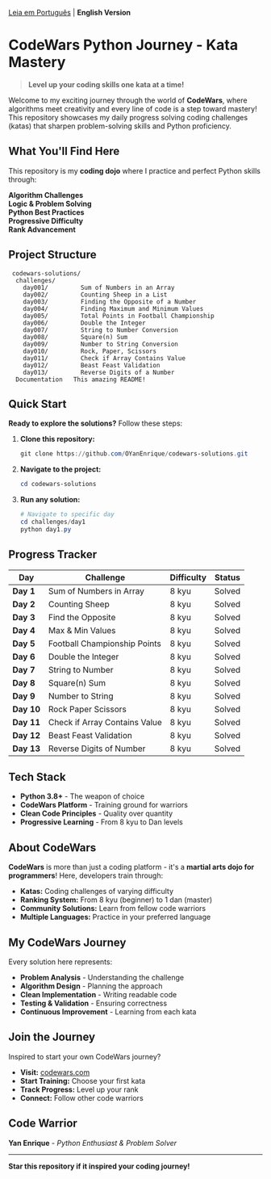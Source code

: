﻿ [Leia em Português](README.pt.md) |  **English Version**

#  CodeWars Python Journey - Kata Mastery

> **Level up your coding skills one kata at a time!** 

Welcome to my exciting journey through the world of **CodeWars**, where algorithms meet creativity and every line of code is a step toward mastery! This repository showcases my daily progress solving coding challenges (katas) that sharpen problem-solving skills and Python proficiency.

##  What You'll Find Here

This repository is my **coding dojo** where I practice and perfect Python skills through:

 **Algorithm Challenges**  
 **Logic & Problem Solving**  
 **Python Best Practices**  
 **Progressive Difficulty**  
 **Rank Advancement**  

##  Project Structure

```
 codewars-solutions/
  challenges/
    day001/         Sum of Numbers in an Array
    day002/         Counting Sheep in a List  
    day003/         Finding the Opposite of a Number
    day004/         Finding Maximum and Minimum Values
    day005/         Total Points in Football Championship
    day006/         Double the Integer
    day007/         String to Number Conversion
    day008/         Square(n) Sum
    day009/         Number to String Conversion
    day010/         Rock, Paper, Scissors
    day011/         Check if Array Contains Value
    day012/         Beast Feast Validation
    day013/         Reverse Digits of a Number
  Documentation   This amazing README!
```

##  Quick Start

**Ready to explore the solutions?** Follow these steps:

1. **Clone this repository:**
   ```powershell
   git clone https://github.com/OYanEnrique/codewars-solutions.git
   ```

2. **Navigate to the project:**
   ```powershell
   cd codewars-solutions
   ```

3. **Run any solution:**
   ```powershell
   # Navigate to specific day
   cd challenges/day1
   python day1.py
   ```

##  Progress Tracker

|  Day |  Challenge |  Difficulty |  Status |
|---------|-------------|---------------|-----------|
| **Day 1** | Sum of Numbers in Array | 8 kyu |  Solved |
| **Day 2** | Counting Sheep | 8 kyu |  Solved |
| **Day 3** | Find the Opposite | 8 kyu |  Solved |
| **Day 4** | Max & Min Values | 8 kyu |  Solved |
| **Day 5** | Football Championship Points | 8 kyu |  Solved |
| **Day 6** | Double the Integer | 8 kyu |  Solved |
| **Day 7** | String to Number | 8 kyu |  Solved |
| **Day 8** | Square(n) Sum | 8 kyu |  Solved |
| **Day 9** | Number to String | 8 kyu |  Solved |
| **Day 10** | Rock Paper Scissors | 8 kyu |  Solved |
| **Day 11** | Check if Array Contains Value | 8 kyu |  Solved |
| **Day 12** | Beast Feast Validation | 8 kyu |  Solved |
| **Day 13** | Reverse Digits of Number | 8 kyu |  Solved |

##  Tech Stack

- **Python 3.8+** - The weapon of choice
- **CodeWars Platform** - Training ground for warriors
- **Clean Code Principles** - Quality over quantity
- **Progressive Learning** - From 8 kyu to Dan levels

##  About CodeWars

**CodeWars** is more than just a coding platform - it's a **martial arts dojo for programmers**! Here, developers train through:

- **Katas:** Coding challenges of varying difficulty
- **Ranking System:** From 8 kyu (beginner) to 1 dan (master)
- **Community Solutions:** Learn from fellow code warriors
- **Multiple Languages:** Practice in your preferred language

##  My CodeWars Journey

Every solution here represents:
- **Problem Analysis** - Understanding the challenge
- **Algorithm Design** - Planning the approach  
- **Clean Implementation** - Writing readable code
- **Testing & Validation** - Ensuring correctness
- **Continuous Improvement** - Learning from each kata

##  Join the Journey

Inspired to start your own CodeWars journey? 

-  **Visit:** [codewars.com](https://www.codewars.com)
-  **Start Training:** Choose your first kata
-  **Track Progress:** Level up your rank
-  **Connect:** Follow other code warriors

##  Code Warrior

**Yan Enrique** - *Python Enthusiast & Problem Solver*

---

 **Star this repository if it inspired your coding journey!** 
